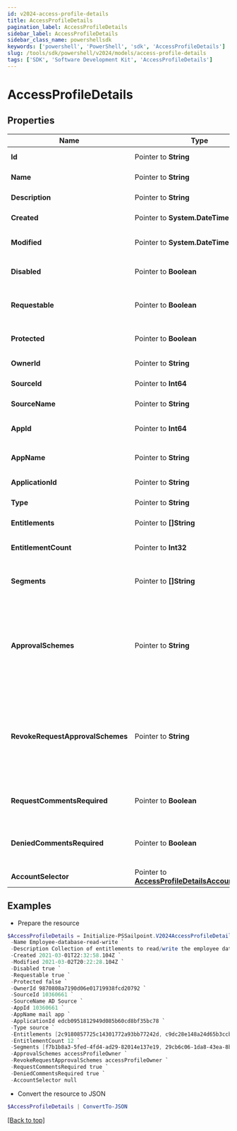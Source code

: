 ```yaml
---
id: v2024-access-profile-details
title: AccessProfileDetails
pagination_label: AccessProfileDetails
sidebar_label: AccessProfileDetails
sidebar_class_name: powershellsdk
keywords: ['powershell', 'PowerShell', 'sdk', 'AccessProfileDetails'] 
slug: /tools/sdk/powershell/v2024/models/access-profile-details
tags: ['SDK', 'Software Development Kit', 'AccessProfileDetails']
---
```



# AccessProfileDetails

## Properties

Name | Type | Description | Notes
------------ | ------------- | ------------- | -------------
**Id** |  Pointer to **String** | The ID of the Access Profile | [optional] 
**Name** |  Pointer to **String** | Name of the Access Profile | [optional] 
**Description** |  Pointer to **String** | Information about the Access Profile | [optional] 
**Created** |  Pointer to **System.DateTime** | Date the Access Profile was created | [optional] 
**Modified** |  Pointer to **System.DateTime** | Date the Access Profile was last modified. | [optional] 
**Disabled** |  Pointer to **Boolean** | Whether the Access Profile is enabled. | [optional] [default to $true]
**Requestable** |  Pointer to **Boolean** | Whether the Access Profile is requestable via access request. | [optional] [default to $false]
**Protected** |  Pointer to **Boolean** | Whether the Access Profile is protected. | [optional] [default to $false]
**OwnerId** |  Pointer to **String** | The owner ID of the Access Profile | [optional] 
**SourceId** |  Pointer to **Int64** | The source ID of the Access Profile | [optional] 
**SourceName** |  Pointer to **String** | The source name of the Access Profile | [optional] 
**AppId** |  Pointer to **Int64** | The source app ID of the Access Profile | [optional] 
**AppName** |  Pointer to **String** | The source app name of the Access Profile | [optional] 
**ApplicationId** |  Pointer to **String** | The id of the application | [optional] 
**Type** |  Pointer to **String** | The type of the access profile | [optional] 
**Entitlements** |  Pointer to **[]String** | List of IDs of entitlements | [optional] 
**EntitlementCount** |  Pointer to **Int32** | The number of entitlements in the access profile | [optional] 
**Segments** |  Pointer to **[]String** | List of IDs of segments, if any, to which this Access Profile is assigned. | [optional] 
**ApprovalSchemes** |  Pointer to **String** | Comma-separated list of approval schemes. Each approval scheme is one of - manager - appOwner - sourceOwner - accessProfileOwner - workgroup:&lt;workgroupId&gt;  | [optional] 
**RevokeRequestApprovalSchemes** |  Pointer to **String** | Comma-separated list of revoke request approval schemes. Each approval scheme is one of - manager - sourceOwner - accessProfileOwner - workgroup:&lt;workgroupId&gt;  | [optional] 
**RequestCommentsRequired** |  Pointer to **Boolean** | Whether the access profile require request comment for access request. | [optional] [default to $false]
**DeniedCommentsRequired** |  Pointer to **Boolean** | Whether denied comment is required when access request is denied. | [optional] [default to $false]
**AccountSelector** |  Pointer to [**AccessProfileDetailsAccountSelector**](access-profile-details-account-selector) |  | [optional] 

## Examples

- Prepare the resource
```powershell
$AccessProfileDetails = Initialize-PSSailpoint.V2024AccessProfileDetails  -Id 2c91808a7190d06e01719938fcd20792 `
 -Name Employee-database-read-write `
 -Description Collection of entitlements to read/write the employee database `
 -Created 2021-03-01T22:32:58.104Z `
 -Modified 2021-03-02T20:22:28.104Z `
 -Disabled true `
 -Requestable true `
 -Protected false `
 -OwnerId 9870808a7190d06e01719938fcd20792 `
 -SourceId 10360661 `
 -SourceName AD Source `
 -AppId 10360661 `
 -AppName mail app `
 -ApplicationId edcb0951812949d085b60cd8bf35bc78 `
 -Type source `
 -Entitlements [2c9180857725c14301772a93bb77242d, c9dc28e148a24d65b3ccb5fb8ca5ddd9] `
 -EntitlementCount 12 `
 -Segments [f7b1b8a3-5fed-4fd4-ad29-82014e137e19, 29cb6c06-1da8-43ea-8be4-b3125f248f2a] `
 -ApprovalSchemes accessProfileOwner `
 -RevokeRequestApprovalSchemes accessProfileOwner `
 -RequestCommentsRequired true `
 -DeniedCommentsRequired true `
 -AccountSelector null
```

- Convert the resource to JSON
```powershell
$AccessProfileDetails | ConvertTo-JSON
```


[[Back to top]](#) 

